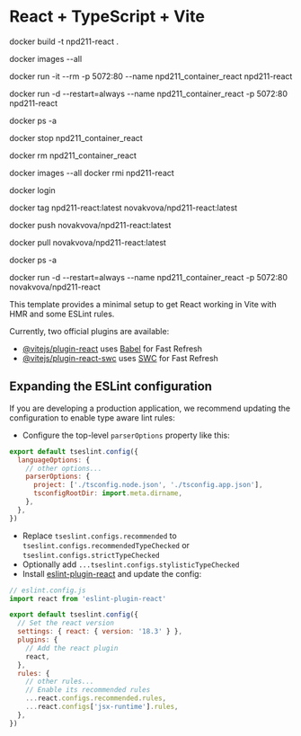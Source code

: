 # React + TypeScript + Vite

docker build -t npd211-react .

docker images --all

docker run -it --rm -p 5072:80 --name npd211_container_react npd211-react

docker run -d --restart=always --name npd211_container_react -p 5072:80 npd211-react

docker ps -a

docker stop npd211_container_react

docker rm npd211_container_react

docker images --all
docker rmi npd211-react

docker login

docker tag npd211-react:latest novakvova/npd211-react:latest

docker push novakvova/npd211-react:latest

docker pull novakvova/npd211-react:latest

docker ps -a

docker run -d --restart=always --name npd211_container_react -p 5072:80 novakvova/npd211-react


This template provides a minimal setup to get React working in Vite with HMR and some ESLint rules.

Currently, two official plugins are available:

- [@vitejs/plugin-react](https://github.com/vitejs/vite-plugin-react/blob/main/packages/plugin-react/README.md) uses [Babel](https://babeljs.io/) for Fast Refresh
- [@vitejs/plugin-react-swc](https://github.com/vitejs/vite-plugin-react-swc) uses [SWC](https://swc.rs/) for Fast Refresh

## Expanding the ESLint configuration

If you are developing a production application, we recommend updating the configuration to enable type aware lint rules:

- Configure the top-level `parserOptions` property like this:

```js
export default tseslint.config({
  languageOptions: {
    // other options...
    parserOptions: {
      project: ['./tsconfig.node.json', './tsconfig.app.json'],
      tsconfigRootDir: import.meta.dirname,
    },
  },
})
```

- Replace `tseslint.configs.recommended` to `tseslint.configs.recommendedTypeChecked` or `tseslint.configs.strictTypeChecked`
- Optionally add `...tseslint.configs.stylisticTypeChecked`
- Install [eslint-plugin-react](https://github.com/jsx-eslint/eslint-plugin-react) and update the config:

```js
// eslint.config.js
import react from 'eslint-plugin-react'

export default tseslint.config({
  // Set the react version
  settings: { react: { version: '18.3' } },
  plugins: {
    // Add the react plugin
    react,
  },
  rules: {
    // other rules...
    // Enable its recommended rules
    ...react.configs.recommended.rules,
    ...react.configs['jsx-runtime'].rules,
  },
})
```
